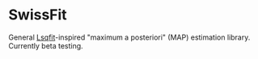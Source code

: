 # SwissFit
General [Lsqfit](https://github.com/gplepage/lsqfit)-inspired "maximum a posteriori" (MAP) estimation library. Currently beta testing.
